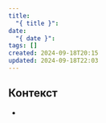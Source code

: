```yaml
---
title:
  "{ title }": 
date:
  "{ date }": 
tags: []
created: 2024-09-18T20:15
updated: 2024-09-18T22:03
---
```



## Контекст
- 


